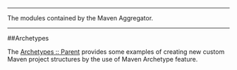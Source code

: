 ----

The modules contained by the Maven Aggregator.

---

##Archetypes

The [Archetypes :: Parent]() provides some examples of creating new custom Maven project structures by the use of Maven Archetype feature. 
